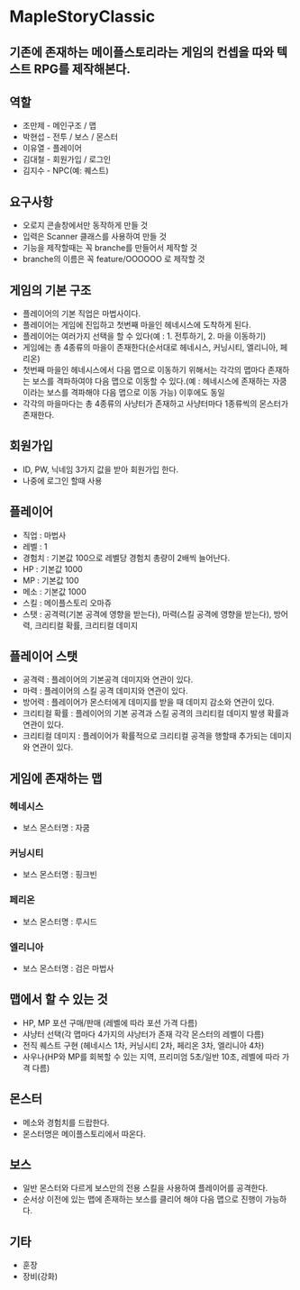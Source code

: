# MapleStoryClassic

## 기존에 존재하는 메이플스토리라는 게임의 컨셉을 따와 텍스트 RPG를 제작해본다.

## 역할
- 조만제 - 메인구조 / 맵
- 박현섭 - 전투 / 보스 / 몬스터
- 이유열 - 플레이어
- 김대철 - 회원가입 / 로그인
- 김지수 - NPC(예: 퀘스트)

## 요구사항
- 오로지 콘솔창에서만 동작하게 만들 것
- 입력은 Scanner 클래스를 사용하여 만들 것
- 기능을 제작할때는 꼭 branche를 만들어서 제작할 것
- branche의 이름은 꼭 feature/OOOOOO 로 제작할 것

## 게임의 기본 구조
- 플레이어의 기본 직업은 마법사이다. 
- 플레이어는 게임에 진입하고 첫번째 마을인 헤네시스에 도착하게 된다. 
- 플레이어는 여러가지 선택을 할 수 있다(예 : 1. 전투하기, 2. 마을 이동하기)
- 게임에는 총 4종류의 마을이 존재한다(순서대로 헤네시스, 커닝시티, 엘리니아, 페리온)
- 첫번째 마을인 헤네시스에서 다음 맵으로 이동하기 위해서는 각각의 맵마다 존재하는 보스를 격파하여야 다음 맵으로 이동할 수 있다.(예 : 헤네시스에 존재하는 자쿰이라는 보스를 격파해야 다음 맵으로 이동 가능) 이후에도 동일
- 각각의 마을마다는 총 4종류의 사냥터가 존재하고 사냥터마다 1종류씩의 몬스터가 존재한다.

## 회원가입
- ID, PW, 닉네임 3가지 값을 받아 회원가입 한다.
- 나중에 로그인 할때 사용

## 플레이어 
- 직업 : 마법사
- 레벨 : 1
- 경험치 : 기본값 100으로 레벨당 경험치 총량이 2배씩 늘어난다.
- HP : 기본값 1000
- MP : 기본값 100
- 메소 : 기본값 1000
- 스킬 : 메이플스토리 오마쥬
- 스탯 : 공격력(기본 공격에 영향을 받는다), 마력(스킬 공격에 영향을 받는다), 방어력, 크리티컬 확률, 크리티컬 데미지

## 플레이어 스탯
- 공격력 : 플레이어의 기본공격 데미지와 연관이 있다.
- 마력 : 플레이어의 스킬 공격 데미지와 연관이 있다.
- 방어력 : 플레이어가 몬스터에게 데미지를 받을 때 데미지 감소와 연관이 있다.
- 크리티컬 확률 : 플레이어의 기본 공격과 스킬 공격의 크리티컬 데미지 발생 확률과 연관이 있다.
- 크리티컬 데미지 : 플레이어가 확률적으로 크리티컬 공격을 행할때 추가되는 데미지와 연관이 있다.

## 게임에 존재하는 맵

### 헤네시스
- 보스 몬스터명 : 자쿰

### 커닝시티
- 보스 몬스터명 : 핑크빈

### 페리온
- 보스 몬스터명 : 루시드

### 엘리니아
- 보스 몬스터명 : 검은 마법사

## 맵에서 할 수 있는 것
- HP, MP 포션 구매/판매 (레벨에 따라 포션 가격 다름)
- 샤냥터 선택(각 맵마다 4가지의 샤낭터가 존재 각각 몬스터의 레벨이 다름)
- 전직 퀘스트 구현 (헤네시스 1차, 커닝시티 2차, 페리온 3차, 엘리니아 4차)
- 사우나(HP와 MP를 회복할 수 있는 지역, 프리미엄 5초/일반 10초, 레벨에 따라 가격 다름)

## 몬스터
- 메소와 경험치를 드랍한다.
- 몬스터명은 메이플스토리에서 따온다.

## 보스
- 일반 몬스터와 다르게 보스만의 전용 스킬을 사용하여 플레이어를 공격한다.
- 순서상 이전에 있는 맵에 존재하는 보스를 클리어 해야 다음 맵으로 진행이 가능하다.

## 기타
- 훈장 
- 장비(강화)

